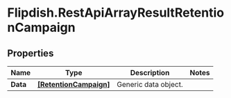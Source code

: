 # Flipdish.RestApiArrayResultRetentionCampaign

## Properties

Name | Type | Description | Notes
------------ | ------------- | ------------- | -------------
**Data** | [**[RetentionCampaign]**](RetentionCampaign.md) | Generic data object. | 


